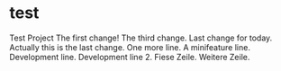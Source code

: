 # test
Test Project
The first change!
The third change.
Last change for today.
Actually this is the last change.
One more line.
A minifeature line.
Development line.
Development line 2.
Fiese Zeile.
Weitere Zeile.